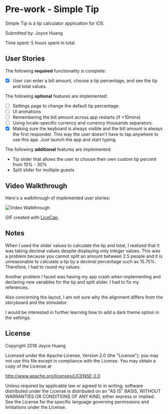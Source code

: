 # Pre-work - Simple Tip

Simple Tip is a tip calculator application for iOS.

Submitted by: Joyce Huang

Time spent: 5 hours spent in total

## User Stories

The following **required** functionality is complete:

* [x] User can enter a bill amount, choose a tip percentage, and see the tip and total values.

The following **optional** features are implemented:
* [ ] Settings page to change the default tip percentage.
* [ ] UI animations
* [ ] Remembering the bill amount across app restarts (if <10mins)
* [ ] Using locale-specific currency and currency thousands separators.
* [x] Making sure the keyboard is always visible and the bill amount is always the first responder. This way the user doesn't have to tap anywhere to use this app. Just launch the app and start typing.

The following **additional** features are implemented:

- Tip slider that allows the user to choose their own custom tip percent from 10% - 30%
- Split slider for multiple guests

## Video Walkthrough 

Here's a walkthrough of implemented user stories:

<img src='https://imgur.com/a/pJVGjP7' title='Simple Tip Video Walkthrough' width='' alt='Video Walkthrough' />

GIF created with [LiceCap](http://www.cockos.com/licecap/).

## Notes

When I used the slider values to calculate the tip and total, I realized that it was taking decimal values despite displaying only integer values. This was a problem because you cannot split an amount between 2.5 people and it is unreasonable to calculate a tip by a decimal percentage such as 15.75%. Therefore, I had to round my values.

Another problem I faced was having my app crash when implementing and declaring new variables for the tip and split slider. I had to fix my references. 

Also concerning the layout, I am not sure why the alignment differs from the storyboard and the stimulator. 

I would be interested in further learning how to add a dark theme option in the settings. 

## License

Copyright 2018 Joyce Huang

Licensed under the Apache License, Version 2.0 (the "License");
you may not use this file except in compliance with the License.
You may obtain a copy of the License at

http://www.apache.org/licenses/LICENSE-2.0

Unless required by applicable law or agreed to in writing, software
distributed under the License is distributed on an "AS IS" BASIS,
WITHOUT WARRANTIES OR CONDITIONS OF ANY KIND, either express or implied.
See the License for the specific language governing permissions and
limitations under the License.
